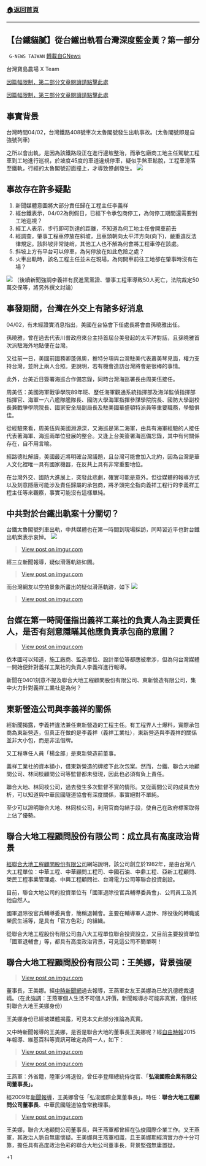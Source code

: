 ###  [:house:返回首頁](https://github.com/ourhimalayas/txt)
---

## 【台鐵貓膩】從台鐵出軌看台灣深度藍金黃？第一部分
` G-NEWS TAIWAN` [轉載自GNews](https://gnews.org/zh-hans/1050523/)

台灣寶島農場 X Team

[因篇幅限制，第二部分文章閱讀請點擊此處](https://gnews.org/zh-hant/1050623/)

[因篇幅限制，第三部分文章閱讀請點擊此處](https://gnews.org/zh-hant/1050651/)

## **事實背景**

台灣時間04/02，台灣鐵路408號車次太魯閣號發生出軌事故。(太魯閣號即是自強號列車)

之所以會出軌，是因為該鐵路段正在進行邊坡整治，而承包廠商工地主任駕駛工程車到工地進行巡視，於坡度45度的車道違規停車，疑似手煞車鬆脫，工程車滑落至鐵軌，行經的太魯閣號迎面撞上，才導致慘劇發生。
![]()![](https://gnews.org/wp-content/uploads/2021/04/擷取45-複製-複製-複製-複製-5-複製-複製-複製.jpg)
## **事故存在許多疑點**

1. 新聞媒體意圖將大部分責任歸在工程主任李義祥
2. 經台鐵表示，04/02為例假日，已經下令承包商停工，為何停工期間還需要到工地巡視？
3. 經工人表示，步行即可到達的距離，不知道為何工地主任會開車前去
4. 經調查，肇事工程車停放在斜坡，且車頭朝向太平洋方向(向下)，嚴重違反法律規定。該斜坡非常陡峭，其他工人也不解為何會將工程車停在該處。
5. 斜坡上方有平台可以停車，為何停放在如此危險之處？
6. 火車出軌時，該名工程主任並未在現場，為何開車前往工地卻在肇事時沒有在場？

![]()![](https://gnews.org/wp-content/uploads/2021/04/3c4a5f9a638ec990592120185afc3797.jpg)
（後續新聞強調李義祥有民進黨黨證、肇事工程車導致50人死亡，法院裁定50萬交保等，將另外撰文討論）

## **事發期間，台灣在外交上有諸多好消息**

04/02，有未經證實消息指出，美國在台協會下任處長將會由孫曉雅出任。

孫曉雅，曾在過去代表川普政府來台主持首屆台美發起的太平洋對話，且孫曉雅首次派駐海外地點便在台灣。

又往前一日，美國前國務卿蓬佩奧，推特分項與台灣駐美代表蕭美琴見面，權力支持台灣，並附上兩人合照。更說明，若有機會造訪台灣將會是很棒的事情。

此外，台美近日簽署海巡合作備忘錄，同時台灣海巡署長由周美伍接任。

周美伍：美國海軍戰爭學院89年班、歷任海軍觀通系統指揮部及海洋監偵指揮部指揮官、海軍一六八艦隊艦隊長、國防大學海軍指揮參謀學院院長、國防大學副校長兼戰爭學院院長、國家安全局副局長及駐美國華盛頓特派員等重要職務，學驗俱佳。

從經驗來看，周美伍與美國淵源深，又海巡是第二海軍，由具有海軍經驗的人接任代表著海軍、海巡兩單位發展的整合。又逢上台美簽署海巡備忘錄，其中有何關係存在，自不用言喻。

經路德社解讀，美國最近將明確台灣議題，且台灣可能會加入北約，因為台灣是華人文化裡唯一具有國家機器，在反共上具有非常重要地位。

在台灣外交、國防大進展上，突發此悲劇，確實可能是意外。但從媒體的報導方式以及刻意隱蔽可能涉及責任歸屬的承包商，將矛頭完全指向義祥工程行的李義祥工程主任等來觀察，事實可能沒有這樣單純。

## **中共對於台鐵出軌案十分關切？**

台鐵太魯閣號列車出軌，中共媒體也在第一時間到現場採訪，同時習近平也對台鐵出軌案表示哀悼。
![]()![](https://gnews.org/wp-content/uploads/2021/04/５-1.jpg)


> [View post on imgur.com](https://imgur.com/njOPh6O)



經三立新聞報導，疑似滑落軌跡如圖。



> [View post on imgur.com](https://imgur.com/mnNrQaP)



而台灣網友以空拍景象所畫出的疑似滑落軌跡，如下
![]()![](https://gnews.org/wp-content/uploads/2021/04/3c4a5f9a638ec990592120185afc3797.jpg)


> [View post on imgur.com](https://imgur.com/D7ISFOX)



## **台媒在第一時間僅指出義祥工業社的負責人為主要責任人，是否有刻意隱瞞其他應負責承包商的意圖？**



> [View post on imgur.com](https://imgur.com/cfyXaJb)



依本圖可以知道，施工廠商、監造單位、設計單位等都應被牽涉，但為何台灣媒體一開始便針對義祥工業社的負責人李義祥進行報導。

新聞在0401刻意不提及聯合大地工程顧問股份有限公司、東新營造有限公司，集中火力針對義祥工業社是為何？

## **東新營造公司與李義祥的關係**

經新聞揭露，李義祥違法兼任東新營造的工程主任。有工程界人士爆料，實際承包商為東新營造，但真正在做的是李義祥（義祥工業社），東新營造與李義祥的關係並非大小包，而是非法借牌。

又工程專任人員「楊金郎」是東新營造前董事。

義祥工業社的資本額小，借東新營造的牌接下此次包案。然而，台鐵、聯合大地顧問公司、林同棪顧問公司等監督都未發現，因此也必須有負上責任。

聯合大地、林同棪公司，過去發生多次監督不實的情形。又從兩間公司的成員去分析，可以知道與中華民國隧道協會有深度關係，事實絕對不單純。

至少可以證明聯合大地、林同棪公司，利用官商勾結手段，使自己在政府標案取得上佔了優勢。

## **聯合大地工程顧問股份有限公司：成立具有高度政治背景**

[經聯合大地工程顧問股份有限公司](https://www.ugi.com.tw/h/DataDetail?key=1xpzg&amp;cont=7994)網站說明，該公司創立於1982年，是由台灣八大工程單位：中華工程、中華顧問工程司、中國石油、中鼎工程、亞新工程顧問、榮民工程事業管理處、中興工程顧問社、台灣電力公司等聯合投資創設。

目前，聯合大地公司的投資單位有「國軍退除役官兵輔導委員會」、公司員工及其他自然人。

國軍退除役官兵輔導委員會，簡稱退輔會。主要在輔導軍人退休、除役後的轉職或榮民生活等，是具有「官方色彩」的組織。

從聯合大地工程股份有限公司由八大工程單位聯合投資設立，又目前主要投資單位「國軍退輔會」等，都具有高度政治背景，可見這公司不簡單啊！

## **聯合大地工程顧問股份有限公司：王美娜，背景強硬**



> [View post on imgur.com](https://imgur.com/sJGQeZh)



董事長，王美娜。經[中時新聞網](https://www.chinatimes.com/realtimenews/20150311003485-260501?chdtv)過去報導，王燕軍女友王美娜為已故汎德總裁遺孀。（在此強調：王燕軍個人生活不可個人評價，新聞報導亦可能非真實，僅供核對聯合大地王美娜身份）

王美娜身份已經被媒體揭露，可見本文此部分推論為真實。

又中時新聞報導的王美娜，是否是聯合大地的董事長王美娜呢？經[自由時報](https://news.ltn.com.tw/news/politics/paper/898346)2015年報導、維基百科等資訊可確定為同一人，如下：



> [View post on imgur.com](https://imgur.com/pipJMCG)





> [View post on imgur.com](https://imgur.com/AKDJyvF)



王燕軍：外省籍，陸軍少將退役，曾任李登輝總統侍從官、「**弘浚國際企業有限公司董事長」。**

經2009年[新聞報導](https://tw.nextmgz.com/realtimenews/news/31893558)，王美娜曾任「弘浚國際企業董事長」。時任：**聯合大地工程顧問公司董事長**、中華民國隧道協會常務理事。



> [View post on imgur.com](https://imgur.com/mmurpP2)



王美娜，聯合大地顧問公司董事長，與王燕軍都曾經在弘俊國際企業工作。又王燕軍，其政治人脈自無庸懷疑。王美娜與王燕軍相識，且王美娜期經濟實力亦十分可靠，擔任具有高度政治色彩的聯合大地公司董事長，背景堅強無庸置疑。

+1
